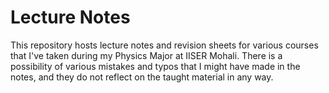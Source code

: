 # Lecture Notes
This repository hosts lecture notes and revision sheets for various courses that I've taken during my Physics Major at IISER Mohali. There is a possibility of various mistakes and typos that I might have made in the notes, and they do not reflect on the taught material in any way.

